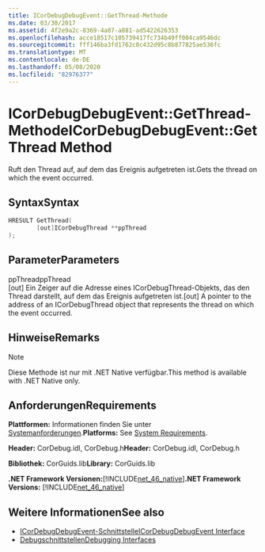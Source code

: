 ```yaml
---
title: ICorDebugDebugEvent::GetThread-Methode
ms.date: 03/30/2017
ms.assetid: 4f2e9a2c-8369-4a07-a881-ad5422626353
ms.openlocfilehash: acce18517c105739417fc734b49ff004ca9546dc
ms.sourcegitcommit: fff146ba3fd1762c8c432d95c8b877825ae536fc
ms.translationtype: MT
ms.contentlocale: de-DE
ms.lasthandoff: 05/08/2020
ms.locfileid: "82976377"
---
```

# <a name="icordebugdebugeventgetthread-method"></a><span data-ttu-id="44a88-102">ICorDebugDebugEvent::GetThread-Methode</span><span class="sxs-lookup"><span data-stu-id="44a88-102">ICorDebugDebugEvent::GetThread Method</span></span>
<span data-ttu-id="44a88-103">Ruft den Thread auf, auf dem das Ereignis aufgetreten ist.</span><span class="sxs-lookup"><span data-stu-id="44a88-103">Gets the thread on which the event occurred.</span></span>  
  
## <a name="syntax"></a><span data-ttu-id="44a88-104">Syntax</span><span class="sxs-lookup"><span data-stu-id="44a88-104">Syntax</span></span>  
  
```cpp  
HRESULT GetThread(  
        [out]ICorDebugThread **ppThread  
);  
```  
  
## <a name="parameters"></a><span data-ttu-id="44a88-105">Parameter</span><span class="sxs-lookup"><span data-stu-id="44a88-105">Parameters</span></span>  
 <span data-ttu-id="44a88-106">ppThread</span><span class="sxs-lookup"><span data-stu-id="44a88-106">ppThread</span></span>  
 <span data-ttu-id="44a88-107">[out] Ein Zeiger auf die Adresse eines ICorDebugThread-Objekts, das den Thread darstellt, auf dem das Ereignis aufgetreten ist.</span><span class="sxs-lookup"><span data-stu-id="44a88-107">[out] A pointer to the address of an ICorDebugThread object that represents the thread on which the event occurred.</span></span>  
  
## <a name="remarks"></a><span data-ttu-id="44a88-108">Hinweise</span><span class="sxs-lookup"><span data-stu-id="44a88-108">Remarks</span></span>  
  
> [!NOTE]
> <span data-ttu-id="44a88-109">Diese Methode ist nur mit .NET Native verfügbar.</span><span class="sxs-lookup"><span data-stu-id="44a88-109">This method is available with .NET Native only.</span></span>  
  
## <a name="requirements"></a><span data-ttu-id="44a88-110">Anforderungen</span><span class="sxs-lookup"><span data-stu-id="44a88-110">Requirements</span></span>  
 <span data-ttu-id="44a88-111">**Plattformen:** Informationen finden Sie unter [Systemanforderungen](../../get-started/system-requirements.md).</span><span class="sxs-lookup"><span data-stu-id="44a88-111">**Platforms:** See [System Requirements](../../get-started/system-requirements.md).</span></span>  
  
 <span data-ttu-id="44a88-112">**Header:** CorDebug.idl, CorDebug.h</span><span class="sxs-lookup"><span data-stu-id="44a88-112">**Header:** CorDebug.idl, CorDebug.h</span></span>  
  
 <span data-ttu-id="44a88-113">**Bibliothek:** CorGuids.lib</span><span class="sxs-lookup"><span data-stu-id="44a88-113">**Library:** CorGuids.lib</span></span>  
  
 <span data-ttu-id="44a88-114">**.NET Framework Versionen:**[!INCLUDE[net_46_native](../../../../includes/net-46-native-md.md)]</span><span class="sxs-lookup"><span data-stu-id="44a88-114">**.NET Framework Versions:** [!INCLUDE[net_46_native](../../../../includes/net-46-native-md.md)]</span></span>  
  
## <a name="see-also"></a><span data-ttu-id="44a88-115">Weitere Informationen</span><span class="sxs-lookup"><span data-stu-id="44a88-115">See also</span></span>

- [<span data-ttu-id="44a88-116">ICorDebugDebugEvent-Schnittstelle</span><span class="sxs-lookup"><span data-stu-id="44a88-116">ICorDebugDebugEvent Interface</span></span>](icordebugdebugevent-interface.md)
- [<span data-ttu-id="44a88-117">Debugschnittstellen</span><span class="sxs-lookup"><span data-stu-id="44a88-117">Debugging Interfaces</span></span>](debugging-interfaces.md)
